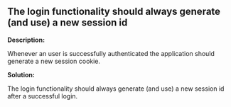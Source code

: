 
The login functionality should always generate (and use) a new session id  
-------

**Description:**

Whenever an user is successfully authenticated the application should generate a 
new session cookie.


**Solution:**

The login functionality should always generate (and use) a new session id  after a 
successful login.

	